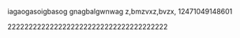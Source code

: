 iagaogasoigbasog
gnagbalgwnwag
z,bmzvxz,bvzx,
12471049148601

22222222222222222222222222222222222222
